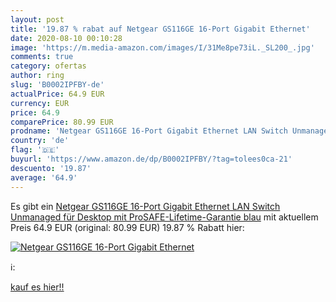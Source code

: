 ```yaml
---
layout: post
title: '19.87 % rabat auf Netgear GS116GE 16-Port Gigabit Ethernet'
date: 2020-08-10 00:10:28
image: 'https://m.media-amazon.com/images/I/31Me8pe73iL._SL200_.jpg'
comments: true
category: ofertas
author: ring
slug: 'B0002IPFBY-de'
actualPrice: 64.9 EUR
currency: EUR
price: 64.9
comparePrice: 80.99 EUR
prodname: 'Netgear GS116GE 16-Port Gigabit Ethernet LAN Switch Unmanaged  für Desktop mit ProSAFE-Lifetime-Garantie  blau'
country: 'de'
flag: '🇩🇪'
buyurl: 'https://www.amazon.de/dp/B0002IPFBY/?tag=tolees0ca-21'
descuento: '19.87'
average: '64.9'
---
```


Es gibt ein [Netgear GS116GE 16-Port Gigabit Ethernet LAN Switch Unmanaged  für Desktop mit ProSAFE-Lifetime-Garantie  blau](https://www.amazon.de/dp/B0002IPFBY/?tag=tolees0ca-21) mit aktuellem Preis 64.9 EUR (original: 80.99 EUR) 19.87 % Rabatt hier:

[![Netgear GS116GE 16-Port Gigabit Ethernet](https://m.media-amazon.com/images/I/31Me8pe73iL._SL200_.jpg)](https://www.amazon.de/dp/B0002IPFBY/?tag=tolees0ca-21)

ℹ️:


[kauf es hier!!](https://www.amazon.de/dp/B0002IPFBY/?tag=tolees0ca-21)
